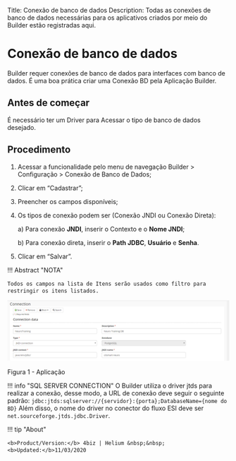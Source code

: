 Title: Conexão de banco de dados
Description: Todas as conexões de banco de dados necessárias para os aplicativos criados por meio do Builder estão registradas aqui.  
# Conexão de banco de dados  

Builder requer conexões de banco de dados para interfaces com banco de dados.
É uma boa prática criar uma Conexão BD pela Aplicação Builder.
  
Antes de começar 
-------------
É necessário ter um Driver para Acessar o tipo de banco de dados desejado.

Procedimento
-----------
1.	Acessar a funcionalidade pelo menu de navegação Builder > Configuração > Conexão de Banco de Dados;

2.	Clicar em “Cadastrar”;

3.	Preencher os campos disponíveis; 

4.	Os tipos de conexão podem ser (Conexão JNDI ou Conexão Direta):

    a)	Para conexão **JNDI**, inserir o Contexto e o **Nome JNDI**;
    
    b)	Para conexão direta, inserir o **Path JDBC**, **Usuário** e **Senha**.

5.	Clicar em “Salvar”.

!!! Abstract "NOTA"

    Todos os campos na lista de Itens serão usados como filtro para restringir os itens listados.
    

![app](images/builder-3.png)

Figura 1 - Aplicação
    

!!! info "SQL SERVER CONNECTION"
    O Builder utiliza o driver jtds para realizar a conexão, desse modo, a URL de conexão deve seguir o seguinte padrão: `jdbc:jtds:sqlserver://{servidor}:{porta};DatabaseName={nome do BD}`
    Além disso, o nome do driver no conector do fluxo ESI deve ser `net.sourceforge.jtds.jdbc.Driver`.


!!! tip "About"

    <b>Product/Version:</b> 4biz | Helium &nbsp;&nbsp;
    <b>Updated:</b>11/03/2020 






